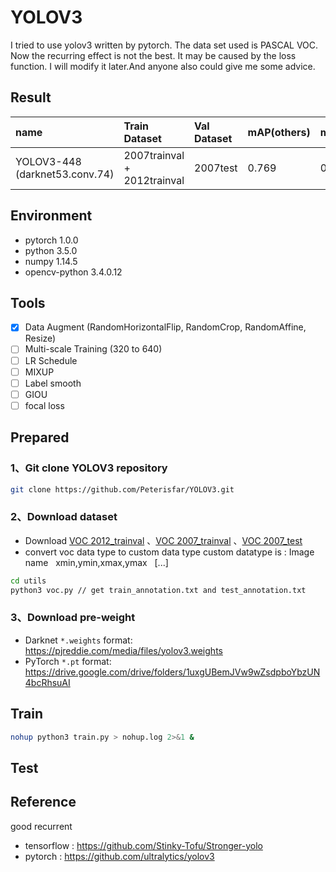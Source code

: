 # YOLOV3
I tried to use yolov3 written by pytorch. The data set used is PASCAL VOC. Now the recurring effect is not the best. 
It may be caused by the loss function.  I will modify it later.And anyone also could give me some advice.
## Result
| name | Train Dataset | Val Dataset | mAP(others) | mAP(mine) | 
| :----- | :----- | :------ | :----- | :-----|
| YOLOV3-448<br>(darknet53.conv.74)</br> | 2007trainval + 2012trainval | 2007test | 0.769 | 0.661 |

## Environment
* pytorch 1.0.0
* python 3.5.0
* numpy 1.14.5
* opencv-python 3.4.0.12

## Tools
* [x] Data Augment (RandomHorizontalFlip, RandomCrop, RandomAffine, Resize)
* [ ] Multi-scale Training (320 to 640)
* [ ] LR Schedule 
* [ ] MIXUP
* [ ] Label smooth
* [ ] GIOU
* [ ] focal loss

## Prepared
### 1、Git clone YOLOV3 repository 
```Bash
git clone https://github.com/Peterisfar/YOLOV3.git
```
### 2、Download dataset
* Download [VOC 2012_trainval](http://host.robots.ox.ac.uk/pascal/VOC/voc2012/VOCtrainval_11-May-2012.tar)
       、[VOC 2007_trainval](http://host.robots.ox.ac.uk/pascal/VOC/voc2007/VOCtrainval_06-Nov-2007.tar)
       、[VOC 2007_test](http://host.robots.ox.ac.uk/pascal/VOC/voc2007/VOCtest_06-Nov-2007.tar)
* convert voc data type to custom data type
custom datatype is : Image name &nbsp; xmin,ymin,xmax,ymax &nbsp; \[...]
```bash
cd utils
python3 voc.py // get train_annotation.txt and test_annotation.txt
```
### 3、Download pre-weight 
* Darknet `*.weights` format: https://pjreddie.com/media/files/yolov3.weights
* PyTorch `*.pt` format: https://drive.google.com/drive/folders/1uxgUBemJVw9wZsdpboYbzUN4bcRhsuAI

## Train
```Bash
nohup python3 train.py > nohup.log 2>&1 &
```
## Test

## Reference
good recurrent
* tensorflow : https://github.com/Stinky-Tofu/Stronger-yolo
* pytorch : https://github.com/ultralytics/yolov3

